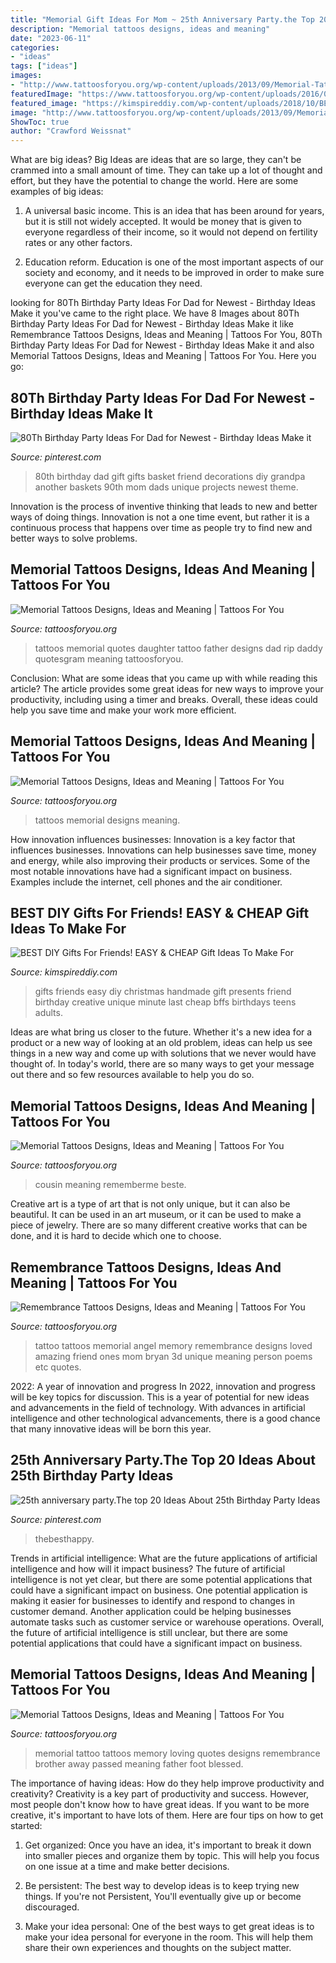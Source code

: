 ```yaml
---
title: "Memorial Gift Ideas For Mom ~ 25th Anniversary Party.the Top 20 Ideas About 25th Birthday Party Ideas"
description: "Memorial tattoos designs, ideas and meaning"
date: "2023-06-11"
categories:
- "ideas"
tags: ["ideas"]
images:
- "http://www.tattoosforyou.org/wp-content/uploads/2013/09/Memorial-Tattoos-Quotes.jpg"
featuredImage: "https://www.tattoosforyou.org/wp-content/uploads/2016/05/Remembrance-Tattoo.jpg"
featured_image: "https://kimspireddiy.com/wp-content/uploads/2018/10/BEST-DIY-Gifts-For-Friends-EASY-and-CHEAP-Gift-Ideas-To-Make-For-Birthdays-Christmas-Gifts-Creative-and-Unique-Presents-That-Are-Cute-Last-Minute-Handmade-Ideas-BFFs-Teens-8.jpg"
image: "http://www.tattoosforyou.org/wp-content/uploads/2013/09/Memorial-Tattoos.jpg"
ShowToc: true
author: "Crawford Weissnat"
---
```



What are big ideas?
Big Ideas are ideas that are so large, they can't be crammed into a small amount of time. They can take up a lot of thought and effort, but they have the potential to change the world. Here are some examples of big ideas:
1. A universal basic income. This is an idea that has been around for years, but it is still not widely accepted. It would be money that is given to everyone regardless of their income, so it would not depend on fertility rates or any other factors.

2. Education reform. Education is one of the most important aspects of our society and economy, and it needs to be improved in order to make sure everyone can get the education they need.

	

		
looking for 80Th Birthday Party Ideas For Dad for Newest - Birthday Ideas Make it you've came to the right place. We have 8 Images about 80Th Birthday Party Ideas For Dad for Newest - Birthday Ideas Make it like Remembrance Tattoos Designs, Ideas and Meaning | Tattoos For You, 80Th Birthday Party Ideas For Dad for Newest - Birthday Ideas Make it and also Memorial Tattoos Designs, Ideas and Meaning | Tattoos For You. Here you go:
		
    
## 80Th Birthday Party Ideas For Dad For Newest - Birthday Ideas Make It

<img loading=lazy src="https://i.pinimg.com/736x/e1/7c/af/e17caf889573b5929d48e6e4ec4d7d7d.jpg" onerror="this.onerror=null;this.src='https://tse4.mm.bing.net/th?id=OIP.Ob_pmDcQrwWBc4gZsZ6qMgHaNI&amp;pid=15.1';" alt="80Th Birthday Party Ideas For Dad for Newest - Birthday Ideas Make it">

_Source: pinterest.com_

>80th birthday dad gift gifts basket friend decorations diy grandpa another baskets 90th mom dads unique projects newest theme. 

	

Innovation is the process of inventive thinking that leads to new and better ways of doing things. Innovation is not a one time event, but rather it is a continuous process that happens over time as people try to find new and better ways to solve problems.

    
## Memorial Tattoos Designs, Ideas And Meaning | Tattoos For You

<img loading=lazy src="http://www.tattoosforyou.org/wp-content/uploads/2013/09/Memorial-Tattoos-Quotes.jpg" onerror="this.onerror=null;this.src='https://tse1.mm.bing.net/th?id=OIP.a3hDzoJoKjVr56zr0jdqAwHaJ4&amp;pid=15.1';" alt="Memorial Tattoos Designs, Ideas and Meaning | Tattoos For You">

_Source: tattoosforyou.org_

>tattoos memorial quotes daughter tattoo father designs dad rip daddy quotesgram meaning tattoosforyou. 

	

Conclusion: What are some ideas that you came up with while reading this article?
The article provides some great ideas for new ways to improve your productivity, including using a timer and breaks. Overall, these ideas could help you save time and make your work more efficient.

    
## Memorial Tattoos Designs, Ideas And Meaning | Tattoos For You

<img loading=lazy src="http://www.tattoosforyou.org/wp-content/uploads/2013/09/Memorial-Tattoos.jpg" onerror="this.onerror=null;this.src='https://tse4.mm.bing.net/th?id=OIP.M5768nEN7LkFaL6kSUQG8AHaFj&amp;pid=15.1';" alt="Memorial Tattoos Designs, Ideas and Meaning | Tattoos For You">

_Source: tattoosforyou.org_

>tattoos memorial designs meaning. 

	

How innovation influences businesses:
Innovation is a key factor that influences businesses. Innovations can help businesses save time, money and energy, while also improving their products or services. Some of the most notable innovations have had a significant impact on business. Examples include the internet, cell phones and the air conditioner.

    
## BEST DIY Gifts For Friends! EASY &amp; CHEAP Gift Ideas To Make For

<img loading=lazy src="https://kimspireddiy.com/wp-content/uploads/2018/10/BEST-DIY-Gifts-For-Friends-EASY-and-CHEAP-Gift-Ideas-To-Make-For-Birthdays-Christmas-Gifts-Creative-and-Unique-Presents-That-Are-Cute-Last-Minute-Handmade-Ideas-BFFs-Teens-8.jpg" onerror="this.onerror=null;this.src='https://tse2.mm.bing.net/th?id=OIP.k5926199AfVMNOe558M1XwHaLH&amp;pid=15.1';" alt="BEST DIY Gifts For Friends! EASY &amp; CHEAP Gift Ideas To Make For">

_Source: kimspireddiy.com_

>gifts friends easy diy christmas handmade gift presents friend birthday creative unique minute last cheap bffs birthdays teens adults. 

	

Ideas are what bring us closer to the future. Whether it's a new idea for a product or a new way of looking at an old problem, ideas can help us see things in a new way and come up with solutions that we never would have thought of. In today's world, there are so many ways to get your message out there and so few resources available to help you do so.

    
## Memorial Tattoos Designs, Ideas And Meaning | Tattoos For You

<img loading=lazy src="https://www.tattoosforyou.org/wp-content/uploads/2013/10/Memorial-Tattoos-for-Sister-225x300.jpg" onerror="this.onerror=null;this.src='https://tse1.mm.bing.net/th?id=OIP.IYbVU0nDijXe51YFsOXEDAAAAA&amp;pid=15.1';" alt="Memorial Tattoos Designs, Ideas and Meaning | Tattoos For You">

_Source: tattoosforyou.org_

>cousin meaning rememberme beste. 

	

Creative art is a type of art that is not only unique, but it can also be beautiful. It can be used in an art museum, or it can be used to make a piece of jewelry. There are so many different creative works that can be done, and it is hard to decide which one to choose.

    
## Remembrance Tattoos Designs, Ideas And Meaning | Tattoos For You

<img loading=lazy src="https://www.tattoosforyou.org/wp-content/uploads/2016/05/Remembrance-Tattoo.jpg" onerror="this.onerror=null;this.src='https://tse4.mm.bing.net/th?id=OIP.unOfN5zc_5z4Dl-O6DK96QHaJ4&amp;pid=15.1';" alt="Remembrance Tattoos Designs, Ideas and Meaning | Tattoos For You">

_Source: tattoosforyou.org_

>tattoo tattoos memorial angel memory remembrance designs loved amazing friend ones mom bryan 3d unique meaning person poems etc quotes. 

	

2022: A year of innovation and progress
In 2022, innovation and progress will be key topics for discussion. This is a year of potential for new ideas and advancements in the field of technology. With advances in artificial intelligence and other technological advancements, there is a good chance that many innovative ideas will be born this year.

    
## 25th Anniversary Party.The Top 20 Ideas About 25th Birthday Party Ideas

<img loading=lazy src="https://i.pinimg.com/736x/b6/8e/07/b68e077bcda889ab9d8edfb094a66935.jpg" onerror="this.onerror=null;this.src='https://tse1.mm.bing.net/th?id=OIP.8aJW_vPsia3Zwq2kNJbZPAHaLH&amp;pid=15.1';" alt="25th anniversary party.The top 20 Ideas About 25th Birthday Party Ideas">

_Source: pinterest.com_

>thebesthappy. 

	

Trends in artificial intelligence: What are the future applications of artificial intelligence and how will it impact business?
The future of artificial intelligence is not yet clear, but there are some potential applications that could have a significant impact on business. One potential application is making it easier for businesses to identify and respond to changes in customer demand. Another application could be helping businesses automate tasks such as customer service or warehouse operations. Overall, the future of artificial intelligence is still unclear, but there are some potential applications that could have a significant impact on business.

    
## Memorial Tattoos Designs, Ideas And Meaning | Tattoos For You

<img loading=lazy src="http://www.tattoosforyou.org/wp-content/uploads/2013/09/Memorial-Tattoo.jpg" onerror="this.onerror=null;this.src='https://tse3.mm.bing.net/th?id=OIP.LMHLAtAyOQqfb-wj6NRVAQHaFj&amp;pid=15.1';" alt="Memorial Tattoos Designs, Ideas and Meaning | Tattoos For You">

_Source: tattoosforyou.org_

>memorial tattoo tattoos memory loving quotes designs remembrance brother away passed meaning father foot blessed. 

	

The importance of having ideas: How do they help improve productivity and creativity?
Creativity is a key part of productivity and success. However, most people don't know how to have great ideas. If you want to be more creative, it's important to have lots of them. Here are four tips on how to get started:
1. Get organized: Once you have an idea, it's important to break it down into smaller pieces and organize them by topic. This will help you focus on one issue at a time and make better decisions.

2. Be persistent: The best way to develop ideas is to keep trying new things. If you're not Persistent, You'll eventually give up or become discouraged.

3. Make your idea personal: One of the best ways to get great ideas is to make your idea personal for everyone in the room. This will help them share their own experiences and thoughts on the subject matter.

